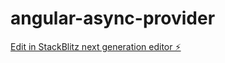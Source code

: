 # angular-async-provider

[Edit in StackBlitz next generation editor ⚡️](https://stackblitz.com/~/github.com/kuroidoruido/angular-async-provider)